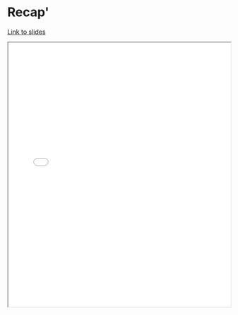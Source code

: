 # Recap'

[Link to slides](slides/1_6_conclusion.html)

<iframe
  src="slides/1_6_conclusion.html"
  style="width:100%; height:600px;"
></iframe>
